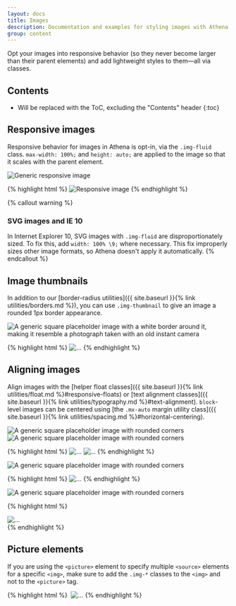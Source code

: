 ```yaml
---
layout: docs
title: Images
description: Documentation and examples for styling images with Athena.
group: content
---
```


Opt your images into responsive behavior (so they never become larger than their parent elements) and add lightweight styles to them—all via classes.


## Contents

* Will be replaced with the ToC, excluding the "Contents" header
{:toc}


## Responsive images

Responsive behavior for images in Athena is opt-in, via the `.img-fluid` class. `max-width: 100%;` and `height: auto;` are applied to the image so that it scales with the parent element.

<div class="afd-example">
  <img data-src="holder.js/100px250" class="img-fluid" alt="Generic responsive image">
</div>

{% highlight html %}
<img src="..." class="img-fluid" alt="Responsive image">
{% endhighlight %}

{% callout warning %}
### SVG images and IE 10

In Internet Explorer 10, SVG images with `.img-fluid` are disproportionately sized. To fix this, add `width: 100% \9;` where necessary. This fix improperly sizes other image formats, so Athena doesn't apply it automatically.
{% endcallout %}


## Image thumbnails

In addition to our [border-radius utilities]({{ site.baseurl }}{% link utilities/borders.md %}), you can use `.img-thumbnail` to give an image a rounded 1px border appearance.

<div class="afd-example afd-example-images">
  <img data-src="holder.js/200x200" class="img-thumbnail" alt="A generic square placeholder image with a white border around it, making it resemble a photograph taken with an old instant camera">
</div>

{% highlight html %}
<img src="..." alt="..." class="img-thumbnail">
{% endhighlight %}


## Aligning images

Align images with the [helper float classes]({{ site.baseurl }}{% link utilities/float.md %}#responsive-floats) or [text alignment classes]({{ site.baseurl }}{% link utilities/typography.md %}#text-alignment). `block`-level images can be centered using [the `.mx-auto` margin utility class]({{ site.baseurl }}{% link utilities/spacing.md %}#horizontal-centering).

<div class="afd-example afd-example-images">
  <img data-src="holder.js/200x200" class="rounded float-left" alt="A generic square placeholder image with rounded corners">
  <img data-src="holder.js/200x200" class="rounded float-right" alt="A generic square placeholder image with rounded corners">
</div>

{% highlight html %}
<img src="..." class="rounded float-left" alt="...">
<img src="..." class="rounded float-right" alt="...">
{% endhighlight %}

<div class="afd-example afd-example-images">
  <img data-src="holder.js/200x200" class="rounded mx-auto d-block" alt="A generic square placeholder image with rounded corners">
</div>

{% highlight html %}
<img src="..." class="rounded mx-auto d-block" alt="...">
{% endhighlight %}

<div class="afd-example afd-example-images">
  <div class="text-center">
    <img data-src="holder.js/200x200" class="rounded" alt="A generic square placeholder image with rounded corners">
  </div>
</div>

{% highlight html %}
<div class="text-center">
  <img src="..." class="rounded" alt="...">
</div>
{% endhighlight %}


## Picture elements

If you are using the `<picture>` element to specify multiple `<source>` elements for a specific `<img>`, make sure to add the `.img-*` classes to the `<img>` and not to the `<picture>` tag.

{% highlight html %}
​<picture>
  <source srcset="...">
  <img src="..." class="img-fluid img-thumbnail" alt="...">
</picture>
{% endhighlight %}
